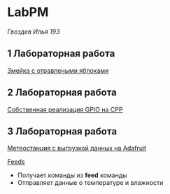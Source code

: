 # LabPM

_Гвоздев Илья 193_

## 1 Лабораторная работа

[Змейка с отравлеными яблоками](https://wokwi.com/projects/415615150530157569)

## 2 Лабораторная работа

[Собственная реализация GPIO на CPP](https://wokwi.com/projects/415678518733843457)

## 3 Лабораторная работа

[Метеостанция с выгрузкой данных на Adafruit](https://wokwi.com/projects/418167623903250433)

[Feeds](https://io.adafruit.com/iindizz/groups/default)

- Получает команды из **feed** команды
- Отправляет данные о температуре и влажности
